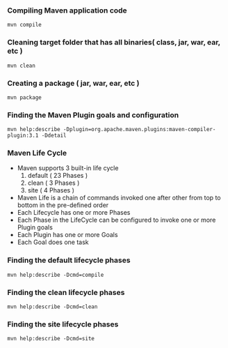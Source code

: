 ### Compiling Maven application code
```
mvn compile
```

### Cleaning target folder that has all binaries( class, jar, war, ear, etc )
```
mvn clean
```

### Creating a package ( jar, war, ear, etc )
```
mvn package
```

### Finding the Maven Plugin goals and configuration
```
mvn help:describe -Dplugin=org.apache.maven.plugins:maven-compiler-plugin:3.1 -Ddetail
```

### Maven Life Cycle
- Maven supports 3 built-in life cycle
   1. default ( 23 Phases )
   2. clean ( 3 Phases )
   3. site ( 4 Phases )
- Maven Life is a chain of commands invoked one after other from top to bottom in the pre-defined order
- Each Lifecycle has one or more Phases
- Each Phase in the LifeCycle can be configured to invoke one or more Plugin goals
- Each Plugin has one or more Goals
- Each Goal does one task

### Finding the default lifecycle phases
```
mvn help:describe -Dcmd=compile
```

### Finding the clean lifecycle phases
```
mvn help:describe -Dcmd=clean
```

### Finding the site lifecycle phases
```
mvn help:describe -Dcmd=site
```
